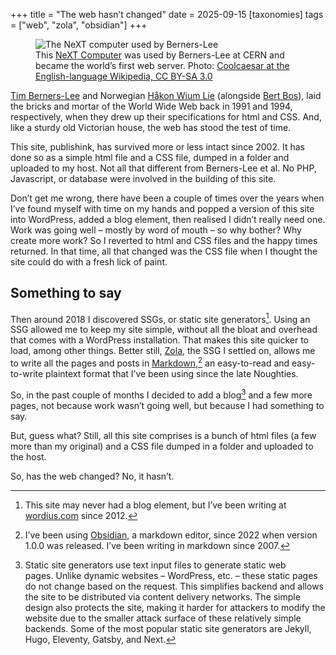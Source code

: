 +++
title = "The web hasn’t changed"
date = 2025-09-15
[taxonomies]
tags = ["web", "zola", "obsidian"]
+++

<figure>
    <img src="/img/original-next-computer.webp" alt="The NeXT computer used by Berners-Lee">
    <figcaption>This <a href="https://en.wikipedia.org/wiki/NeXT_Computer">NeXT Computer</a> was used by Berners-Lee at CERN and became the world’s first web server. Photo: <a href="https://commons.wikimedia.org/w/index.php?curid=395096">Coolcaesar at the English-language Wikipedia, CC BY-SA 3.0</a></figcaption>
</figure>

[Tim Berners-Lee](https://en.wikipedia.org/wiki/Tim_Berners-Lee) and Norwegian [Håkon Wium Lie](https://en.wikipedia.org/wiki/Håkon_Wium_Lie) (alongside [Bert Bos](https://en.wikipedia.org/wiki/Bert_Bos)), laid the bricks and mortar of the World Wide Web back in 1991 and 1994, respectively, when they drew up their specifications for html and CSS. And, like a sturdy old Victorian house, the web has stood the test of time.

This site, publishink, has survived more or less intact since 2002. It has done so as a simple html file and a CSS file, dumped in a folder and uploaded to my host. Not all that different from Berners-Lee et al. No PHP, Javascript, or database were involved in the building of this site. 

Don’t get me wrong, there have been a couple of times over the years when I’ve found myself with time on my hands and popped a version of this site into WordPress, added a blog element, then realised I didn’t really need one. Work was going well – mostly by word of mouth – so why bother? Why create more work? So I reverted to html and CSS files and the happy times returned. In that time, all that changed was the CSS file when I thought the site could do with a fresh lick of paint.

## Something to say

Then around 2018 I discovered SSGs, or static site generators[^1]. Using an SSG allowed me to keep my site simple, without all the bloat and overhead that comes with a WordPress installation. That makes this site quicker to load, among other things. Better still, [Zola](https://getzola.org), the SSG I settled on, allows me to write all the pages and posts in [Markdown](https://en.wikipedia.org/wiki/Markdown),[^2] an easy-to-read and easy-to-write plaintext format that I’ve been using since the late Noughties.

So, in the past couple of months I decided to add a blog[^3] and a few more pages, not because work wasn’t going well, but because I had something to say.  

But, guess what? Still, all this site comprises is a bunch of html files (a few more than my original) and a CSS file dumped in a folder and uploaded to the host.

So, has the web changed? No, it hasn’t.

[^1]: This site may never had a blog element, but I’ve been writing at [wordius.com](https://wordius.com) since 2012.
[^2]: I’ve been using [Obsidian](https://obsidian.md), a markdown editor, since 2022 when version 1.0.0 was released. I’ve been writing in markdown since 2007.
[^3]: Static site generators use text input files to generate static web pages. Unlike dynamic websites – WordPress, etc. – these static pages do not change based on the request. This simplifies backend and allows the site to be distributed via content delivery networks. The simple design also protects the site, making it harder for attackers to modify the website due to the smaller attack surface of these relatively simple backends. Some of the most popular static site generators are Jekyll, Hugo, Eleventy, Gatsby, and Next.
